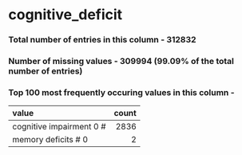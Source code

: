 
# cognitive_deficit

### Total number of entries in this column - 312832

### Number of missing values - 309994 (99.09% of the total number of entries)

### Top 100 most frequently occuring values in this column -

| value                    |   count |
|:-------------------------|--------:|
| cognitive impairment 0 # |    2836 |
| memory deficits # 0      |       2 |
